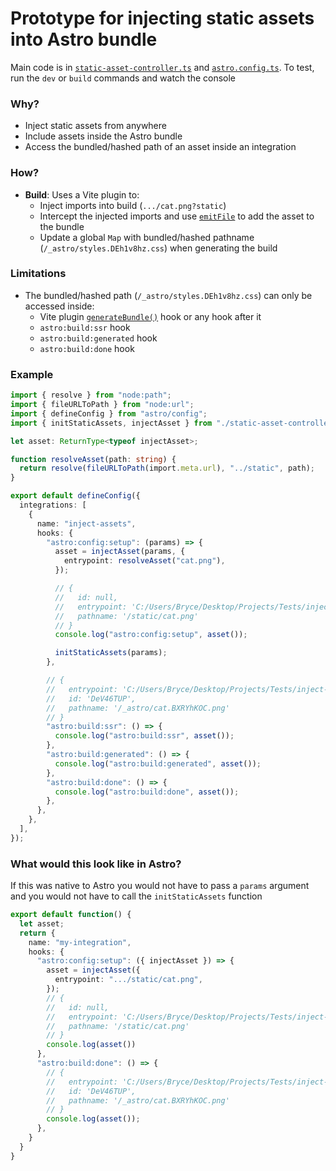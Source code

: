 # Prototype for injecting static assets into Astro bundle

Main code is in [`static-asset-controller.ts`](static-asset-controller.ts) and [`astro.config.ts`](astro.config.ts). To test, run the `dev` or `build` commands and watch the console

### Why?

- Inject static assets from anywhere
- Include assets inside the Astro bundle
- Access the bundled/hashed path of an asset inside an integration

### How?

- **Build**: Uses a Vite plugin to:
    - Inject imports into build (`.../cat.png?static`)
    - Intercept the injected imports and use [`emitFile`](https://rollupjs.org/plugin-development/#this-emitfile) to add the asset to the bundle
    - Update a global `Map` with bundled/hashed pathname (`/_astro/styles.DEh1v8hz.css`) when generating the build

### Limitations

- The bundled/hashed path (`/_astro/styles.DEh1v8hz.css`) can only be accessed inside:
    - Vite plugin [`generateBundle()`](https://rollupjs.org/plugin-development/#generatebundle) hook or any hook after it
    - `astro:build:ssr` hook
    - `astro:build:generated` hook
    - `astro:build:done` hook

### Example

```ts
import { resolve } from "node:path";
import { fileURLToPath } from "node:url";
import { defineConfig } from "astro/config";
import { initStaticAssets, injectAsset } from "./static-asset-controller";

let asset: ReturnType<typeof injectAsset>;

function resolveAsset(path: string) {
  return resolve(fileURLToPath(import.meta.url), "../static", path);
}

export default defineConfig({
  integrations: [
    {
      name: "inject-assets",
      hooks: {
        "astro:config:setup": (params) => {
          asset = injectAsset(params, {
            entrypoint: resolveAsset("cat.png"),
          });

          // {
          //   id: null,
          //   entrypoint: 'C:/Users/Bryce/Desktop/Projects/Tests/inject-asset/static/cat.png',
          //   pathname: '/static/cat.png'
          // }
          console.log("astro:config:setup", asset());

          initStaticAssets(params);
        },

        // {
        //   entrypoint: 'C:/Users/Bryce/Desktop/Projects/Tests/inject-asset/static/cat.png',
        //   id: 'DeV46TUP',
        //   pathname: '/_astro/cat.BXRYhKOC.png'
        // }
        "astro:build:ssr": () => {
          console.log("astro:build:ssr", asset());
        },
        "astro:build:generated": () => {
          console.log("astro:build:generated", asset());
        },
        "astro:build:done": () => {
          console.log("astro:build:done", asset());
        },
      },
    },
  ],
});

```

### What would this look like in Astro?

If this was native to Astro you would not have to pass a `params` argument and you would not have to call the `initStaticAssets` function

```ts
export default function() {
  let asset;
  return {
    name: "my-integration",
    hooks: {
      "astro:config:setup": ({ injectAsset }) => {
        asset = injectAsset({
          entrypoint: ".../static/cat.png",
        });
        // {
        //   id: null,
        //   entrypoint: 'C:/Users/Bryce/Desktop/Projects/Tests/inject-asset/static/cat.png',
        //   pathname: '/static/cat.png'
        // }
        console.log(asset())
      },
      "astro:build:done": () => {
        // {
        //   entrypoint: 'C:/Users/Bryce/Desktop/Projects/Tests/inject-asset/static/cat.png',
        //   id: 'DeV46TUP',
        //   pathname: '/_astro/cat.BXRYhKOC.png'
        // }
        console.log(asset());
      },
    }
  }
}
```
